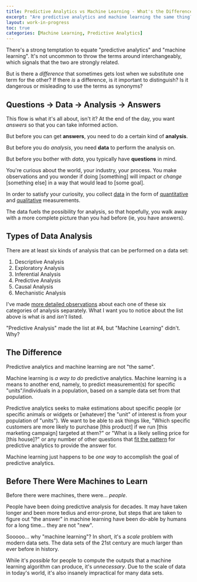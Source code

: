 ```yaml
---
title: Predictive Analytics vs Machine Learning - What's the Difference?
excerpt: "Are predictive analytics and machine learning the same thing? If they're not, what's the difference?"
layout: work-in-progress
toc: true
categories: [Machine Learning, Predictive Analytics]
---
```


There's a strong temptation to equate "predictive analytics" and "machine learning". It's not uncommon to throw the terms around interchangeably, which signals that the two are strongly related.

But is there a *difference* that sometimes gets lost when we substitute one term for the other? If there *is* a difference, is it important to distinguish? Is it dangerous or misleading to use the terms as synonyms?

## Questions -> Data -> Analysis -> Answers
This flow is what it's all about, isn't it?  At the end of the day, you want *answers* so that you can take informed action.

But before you can get **answers**, you need to do a certain kind of **analysis**.

But before you do *analysis*, you need **data** to perform the analysis on.

But before you bother with *data*, you typically have **questions** in mind.  

You're curious about the world, your industry, your process. You make observations and you wonder if doing [something] will impact or *change* [something else] in a way that would lead to [some goal]. 

In order to satisfy your curiosity, you collect [data](https://www.dataday.life/what-is-data-like-im-five/) in the form of [quantitative](https://www.dataday.life/what-is-data-like-im-five/#quantitative-numerical) and [qualitative](https://www.dataday.life/what-is-data-like-im-five/#qualitative-categorical) measurements. 

The data fuels the possibility for analysis, so that hopefully, you walk away with a more complete picture than you had before (ie, you have answers).

## Types of Data Analysis
There are at least six kinds of analysis that can be performed on a data set:

1. Descriptive Analysis
2. Exploratory Analysis
3. Inferential Analysis
4. Predictive Analysis
5. Causal Analysis
6. Mechanistic Analysis

I've made [more detailed observations](https://www.dataday.life/what-types-of-data-analysis-are-there/) about each one of these six categories of analysis separately.  What I want you to notice about the list above is what *is* and *isn't* listed.

"Predictive Analysis" made the list at #4, but "Machine Learning" didn't.  Why?

## The Difference
Predictive analytics and machine learning are not "the same". 

Machine learning is *a way to do* predictive analytics. Machine learning is a means to another end, namely, to predict measurement(s) for specific "units"/individuals in a population, based on a sample data set from that population.

Predictive analytics seeks to make estimations about specific people (or specific animals or widgets or [whatever] the "unit" of interest is from your population of "units").  We want to be able to ask things like, "Which specific customers are more likely to purchase [this product] if we run [this marketing campaign] targeted at them?" or "What is a likely selling price for [this house]?" or any number of other questions that [fit the pattern](https://www.dataday.life/patterns-and-key-words-of-predictive-analytics-questions/) for predictive analytics to provide the answer for.

Machine learning just happens to be *one way* to accomplish the goal of predictive analytics.

## Before There Were Machines to Learn
Before there were machines, there were... *people*.

People have been doing predictive analysis for decades. It may have taken longer and been more tedius and error-prone, but steps that are taken to figure out "the answer" in machine learning have been do-able by humans for a long time... they are not "new".

Sooooo... why "machine learning"? In short, it's a *scale* problem with modern data sets. The data sets of the 21st century are much larger than ever before in history. 

While it's *possible* for people to compute the outputs that a machine learning algorithm can produce, it's *unnecessary*.  Due to the scale of data in today's world, it's also insanely impractical for many data sets.

